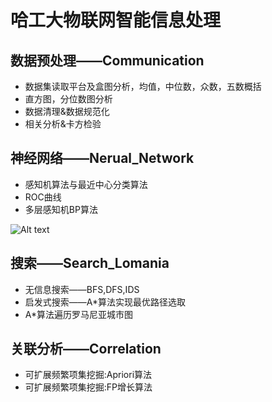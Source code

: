 # 哈工大物联网智能信息处理
## 数据预处理——Communication
* 数据集读取平台及盒图分析，均值，中位数，众数，五数概括
* 直方图，分位数图分析
* 数据清理&数据规范化
* 相关分析&卡方检验

## 神经网络——Nerual_Network
* 感知机算法与最近中心分类算法
* ROC曲线
* 多层感知机BP算法

![Alt text](https://github.com/SalamanderJY/Data-Mining/blob/master/%E6%99%BA%E8%83%BD%E6%95%B0%E6%8D%AE%E5%A4%84%E7%90%86%E5%B9%B3%E5%8F%B0/roc.jpg)

## 搜索——Search_Lomania
* 无信息搜索——BFS,DFS,IDS
* 启发式搜索——A*算法实现最优路径选取
* A*算法遍历罗马尼亚城市图

## 关联分析——Correlation
* 可扩展频繁项集挖掘:Apriori算法
* 可扩展频繁项集挖掘:FP增长算法

